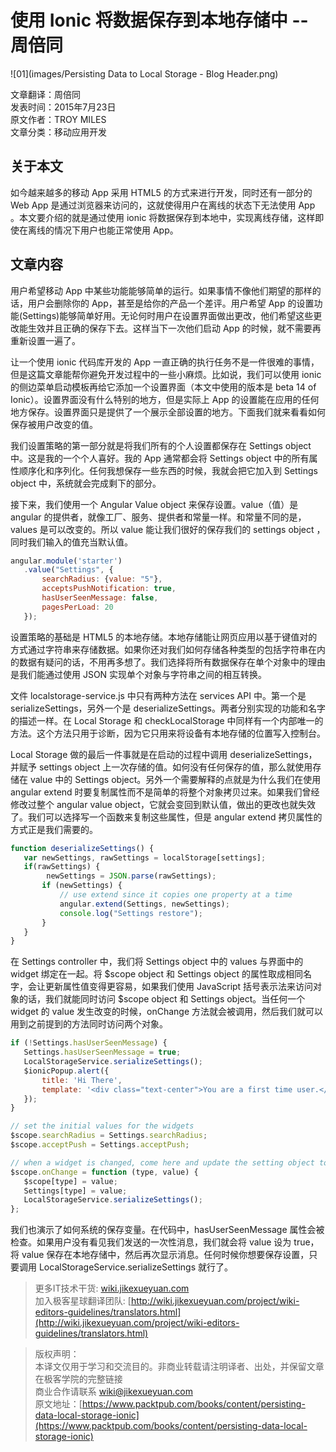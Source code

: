 # 使用 Ionic 将数据保存到本地存储中   --   周倍同 

![01](images/Persisting Data to Local Storage - Blog Header.png)  

文章翻译：周倍同    
发表时间：2015年7月23日     
原文作者：TROY MILES    
文章分类：移动应用开发

## 关于本文   

如今越来越多的移动 App 采用 HTML5 的方式来进行开发，同时还有一部分的 Web App 是通过浏览器来访问的，这就使得用户在离线的状态下无法使用 App 。本文要介绍的就是通过使用 ionic 将数据保存到本地中，实现离线存储，这样即使在离线的情况下用户也能正常使用 App。

## 文章内容   

用户希望移动 App 中某些功能能够简单的运行。如果事情不像他们期望的那样的话，用户会删除你的 App，甚至是给你的产品一个差评。用户希望 App 的设置功能(Settings)能够简单好用。无论何时用户在设置界面做出更改，他们希望这些更改能生效并且正确的保存下去。这样当下一次他们启动 App 的时候，就不需要再重新设置一遍了。  

让一个使用 ionic 代码库开发的 App 一直正确的执行任务不是一件很难的事情，但是这篇文章能帮你避免开发过程中的一些小麻烦。比如说，我们可以使用 ionic 的侧边菜单启动模板再给它添加一个设置界面（本文中使用的版本是 beta 14 of Ionic）。设置界面没有什么特别的地方，但是实际上 App 的设置能在应用的任何地方保存。设置界面只是提供了一个展示全部设置的地方。下面我们就来看看如何保存被用户改变的值。  

我们设置策略的第一部分就是将我们所有的个人设置都保存在 Settings object 中。这是我的一个个人喜好。我的 App 通常都会将 Settings object 中的所有属性顺序化和序列化。任何我想保存一些东西的时候，我就会把它加入到 Settings object 中，系统就会完成剩下的部分。

接下来，我们使用一个 Angular Value object 来保存设置。value（值）是 angular 的提供者，就像工厂、服务、提供者和常量一样。和常量不同的是，values 是可以改变的。所以 value 能让我们很好的保存我们的 settings object ，同时我们输入的值充当默认值。

```javascript
angular.module('starter')
   .value("Settings", {
       searchRadius: {value: "5"},
       acceptsPushNotification: true,
       hasUserSeenMessage: false,
       pagesPerLoad: 20
   });
```

设置策略的基础是 HTML5 的本地存储。本地存储能让网页应用以基于键值对的方式通过字符串来存储数据。如果你还对我们如何存储各种类型的包括字符串在内的数据有疑问的话，不用再多想了。我们选择将所有数据保存在单个对象中的理由是我们能通过使用 JSON 实现单个对象与字符串之间的相互转换。

文件 localstorage-service.js 中只有两种方法在 services API 中。第一个是 serializeSettings，另外一个是 deserializeSettings。两者分别实现的功能和名字的描述一样。在 Local Storage 和 checkLocalStorage 中同样有一个内部唯一的方法。这个方法只用于诊断，因为它只用来将设备有本地存储的位置写入控制台。

Local Storage 做的最后一件事就是在启动的过程中调用 deserializeSettings，并赋予 settings object 上一次存储的值。如何没有任何保存的值，那么就使用存储在 value 中的 Settings object。另外一个需要解释的点就是为什么我们在使用 angular extend 时要复制属性而不是简单的将整个对象拷贝过来。如果我们曾经修改过整个 angular value object，它就会变回到默认值，做出的更改也就失效了。我们可以选择写一个函数来复制这些属性，但是 angular extend 拷贝属性的方式正是我们需要的。

```javascript
function deserializeSettings() {
   var newSettings, rawSettings = localStorage[settings];
   if(rawSettings) {
        newSettings = JSON.parse(rawSettings);
       if (newSettings) {
           // use extend since it copies one property at a time
           angular.extend(Settings, newSettings);
           console.log("Settings restore");
       }
   }
}
```

在 Settings controller 中，我们将 Settings object 中的 values 与界面中的 widget 绑定在一起。将 $scope object 和 Settings object 的属性取成相同名字，会让更新属性值变得更容易，如果我们使用 JavaScript 括号表示法来访问对象的话，我们就能同时访问 $scope object 和 Settings object。当任何一个 widget 的 value 发生改变的时候，onChange 方法就会被调用，然后我们就可以用到之前提到的方法同时访问两个对象。

```javascript
if (!Settings.hasUserSeenMessage) {
   Settings.hasUserSeenMessage = true;
   LocalStorageService.serializeSettings();
   $ionicPopup.alert({
       title: 'Hi There',
       template: '<div class="text-center">You are a first time user.</div>'
   });
}

// set the initial values for the widgets
$scope.searchRadius = Settings.searchRadius;
$scope.acceptPush = Settings.acceptPush;

// when a widget is changed, come here and update the setting object too
$scope.onChange = function (type, value) {
   $scope[type] = value;
   Settings[type] = value;
   LocalStorageService.serializeSettings();
};
```

我们也演示了如何系统的保存变量。在代码中，hasUserSeenMessage 属性会被检查。如果用户没有看见我们发送的一次性消息，我们就会将 value 设为 true，将 value 保存在本地存储中，然后再次显示消息。任何时候你想要保存设置，只要调用 LocalStorageService.serializeSettings 就行了。

> 更多IT技术干货: [wiki.jikexueyuan.com](wiki.jikexueyuan.com)   
> 加入极客星球翻译团队: [http://wiki.jikexueyuan.com/project/wiki-editors-guidelines/translators.html](http://wiki.jikexueyuan.com/project/wiki-editors-guidelines/translators.html)   

> 版权声明：   
> 本译文仅用于学习和交流目的。非商业转载请注明译者、出处，并保留文章在极客学院的完整链接   
> 商业合作请联系 wiki@jikexueyuan.com   
> 原文地址：[https://www.packtpub.com/books/content/persisting-data-local-storage-ionic](https://www.packtpub.com/books/content/persisting-data-local-storage-ionic)   

